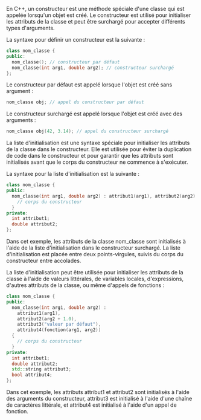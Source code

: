 En C++, un constructeur est une méthode spéciale d'une classe qui est appelée lorsqu'un objet est créé. Le constructeur est utilisé pour initialiser les attributs de la classe et peut être surchargé pour accepter différents types d'arguments.

La syntaxe pour définir un constructeur est la suivante :

```cpp
class nom_classe {
public:
  nom_classe(); // constructeur par défaut
  nom_classe(int arg1, double arg2); // constructeur surchargé
};
```

Le constructeur par défaut est appelé lorsque l'objet est créé sans argument :

```cpp
nom_classe obj; // appel du constructeur par défaut
```

Le constructeur surchargé est appelé lorsque l'objet est créé avec des arguments :

```cpp
nom_classe obj(42, 3.14); // appel du constructeur surchargé
```

La liste d'initialisation est une syntaxe spéciale pour initialiser les attributs de la classe dans le constructeur. Elle est utilisée pour éviter la duplication de code dans le constructeur et pour garantir que les attributs sont initialisés avant que le corps du constructeur ne commence à s'exécuter.

La syntaxe pour la liste d'initialisation est la suivante :

```cpp
class nom_classe {
public:
  nom_classe(int arg1, double arg2) : attribut1(arg1), attribut2(arg2) {
    // corps du constructeur
  }
private:
  int attribut1;
  double attribut2;
};
```

Dans cet exemple, les attributs de la classe nom_classe sont initialisés à l'aide de la liste d'initialisation dans le constructeur surchargé. La liste d'initialisation est placée entre deux points-virgules, suivis du corps du constructeur entre accolades.

La liste d'initialisation peut être utilisée pour initialiser les attributs de la classe à l'aide de valeurs littérales, de variables locales, d'expressions, d'autres attributs de la classe, ou même d'appels de fonctions :

```cpp
class nom_classe {
public:
  nom_classe(int arg1, double arg2) : 
    attribut1(arg1), 
    attribut2(arg2 + 1.0), 
    attribut3("valeur par défaut"),
    attribut4(fonction(arg1, arg2))
  {
    // corps du constructeur
  }
private:
  int attribut1;
  double attribut2;
  std::string attribut3;
  bool attribut4;
};
```

Dans cet exemple, les attributs attribut1 et attribut2 sont initialisés à l'aide des arguments du constructeur, attribut3 est initialisé à l'aide d'une chaîne de caractères littérale, et attribut4 est initialisé à l'aide d'un appel de fonction.